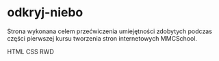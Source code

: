 # odkryj-niebo

Strona wykonana celem przećwiczenia umiejętności zdobytych podczas części pierwszej kursu tworzenia stron internetowych MMCSchool.

HTML CSS RWD
